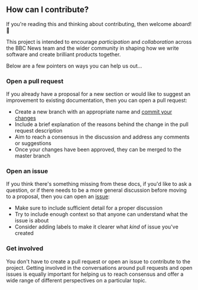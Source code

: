 ## How can I contribute?



If you're reading this and thinking about contributing, then welcome aboard! :wave:  

This project is intended to encourage _participation_ and _collaboration_ across the BBC News team and the wider community in shaping how we write software and create brilliant products together.  

Below are a few pointers on ways you can help us out...



### Open a pull request
If you already have a proposal for a new section or would like to suggest an improvement to existing documentation, then you can open a pull request:

- Create a new branch with an appropriate name and [commit your changes](https://github.com/bbc/news-apps-developer-docs/blob/master/git/commit-messages.md)
- Include a brief explanation of the reasons behind the change in the pull request description
- Aim to reach a consensus in the discussion and address any comments or suggestions
- Once your changes have been approved, they can be merged to the master branch

### Open an issue
If you think there's something missing from these docs, if you'd like to ask a question, or if there needs to be a more general discussion before moving to a proposal, then you can open an [issue](https://github.com/bbc/news-apps-developer-docs/issues):

- Make sure to include sufficient detail for a proper discussion
- Try to include enough context so that anyone can understand what the issue is about
- Consider adding labels to make it clearer what _kind_ of issue you've created

### Get involved

You don't have to create a pull request or open an issue to contribute to the project. Getting involved in the conversations around pull requests and open issues is equally important for helping us to reach consensus and offer a wide range of different perspectives on a particular topic.
